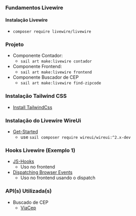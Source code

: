 ### Fundamentos Livewire

#### Instalação Livewire
* `composer require livewire/livewire`

### Projeto 
* Componente Contador:
  * `sail art make:livewire contador`
* Componente Frontend:
  * `sail art make:livewire frontend`
* Componente Buscador de CEP
  * `sail art make:livewire find-zipcode`

### Instalação Tailwind CSS
* [Install TailwindCss](https://jobstreinamentos.com.br/support/knowledgebase.php?article=3)

### Instalação do Livewire WireUi
* [Get-Started](https://livewire-wireui.com/docs/get-started)
  * use `sail composer require wireui/wireui:^2.x-dev`

### Hooks Livewire (Exemplo 1)
* [JS-Hooks](https://laravel-livewire.com/docs/2.x/lifecycle-hooks#js-hooks)
  * Uso no frontend
* [Dispatching Browser Events](https://laravel-livewire.com/docs/2.x/events#browser)
  * Uso no frontend usando o dispatch

### API(s) Utilizada(s)
* Buscado de CEP
  * [ViaCep](https://viacep.com.br/)
